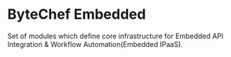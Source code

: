 # ByteChef Embedded
Set of modules which define core infrastructure for Embedded API Integration & Workflow Automation(Embedded IPaaS).
